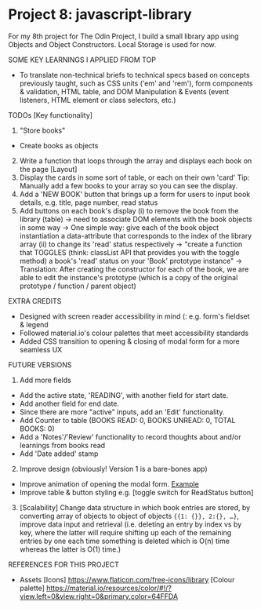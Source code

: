 # Project 8: javascript-library

For my 8th project for The Odin Project, I build a small library app using Objects and Object Constructors. Local Storage is used for now. 

SOME KEY LEARNINGS I APPLIED FROM TOP
- To translate non-technical briefs to technical specs based on concepts previously taught, such as CSS units ('em' and 'rem'), form components & validation, HTML table, and DOM Manipulation & Events (event listeners, HTML element or class selectors, etc.)

TODOs
[Key functionality]
1. "Store books"
- Create books as objects 
2. Write a function that loops through the array and displays each book on the page
[Layout]
1. Display the cards in some sort of table, or each on their own 'card'
Tip: Manually add a few books to your array so you can see the display.
2. Add a 'NEW BOOK' button that brings up a form for users to input book details, e.g. title, page number, read status
3. Add buttons on each book's display 
(i) to remove the book from the library (table) -> need to associate DOM elements with the book objects in some way -> One simple way: give each of the book object instantiation a data-attribute that corresponds to the index of the library array
(ii) to change its 'read' status respectively -> "create a function that TOGGLES (think: classList API that provides you with the toggle method) a book's 'read' status on your 'Book' prototype instance" -> Translation: After creating the constructor for each of the book, we are able to edit the instance's prototype (which is a copy of the original prototype / function / parent object)

EXTRA CREDITS
- Designed with screen reader accessibility in mind (: e.g. form's fieldset & legend
- Followed material.io's colour palettes that meet accessibility standards 
- Added CSS transition to opening & closing of modal form for a more seamless UX

 FUTURE VERSIONS
1. Add more fields
- Add the active state, 'READING', with another field for start date.
- Add another field for end date.
- Since there are more "active" inputs, add an 'Edit' functionality. 
- Add Counter to table (BOOKS READ: 0, BOOKS UNREAD: 0, TOTAL BOOKS: 0)
- Add a 'Notes'/'Review' functionality to record thoughts about and/or learnings from books read
- Add 'Date added' stamp 
2. Improve design (obviously! Version 1 is a bare-bones app)
- Improve animation of opening the modal form. [Example](https://michalosman.github.io/library/)
- Improve table & button styling e.g. [toggle switch for ReadStatus button]
3. [Scalability] Change data structure in which book entries are stored, by converting array of objects to object of objects `{{1: {}}, 2:{}, …}`, improve data input and retrieval (i.e. deleting an entry by index vs by key, where the latter will require shifting up each of the remaining entries by one each time something is deleted which is O(n) time whereas the latter is O(1) time.)

REFERENCES FOR THIS PROJECT
- Assets
[Icons]
 https://www.flaticon.com/free-icons/library
 [Colour palette]
 https://material.io/resources/color/#!/?view.left=0&view.right=0&primary.color=64FFDA